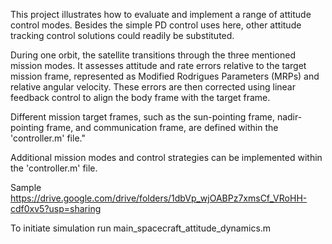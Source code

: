 This project illustrates how to evaluate and implement a range of attitude control modes. Besides the
simple PD control uses here, other attitude tracking control solutions could readily be substituted. 

During one orbit, the satellite transitions through the three mentioned mission modes. It assesses attitude and rate errors relative to the target mission frame, represented as Modified Rodrigues Parameters (MRPs) and relative angular velocity. These errors are then corrected using linear feedback control to align the body frame with the target frame.

Different mission target frames, such as the sun-pointing frame, nadir-pointing frame, and communication frame, are defined within the 'controller.m' file."

Additional mission modes and control strategies can be implemented within the 'controller.m' file.

Sample
https://drive.google.com/drive/folders/1dbVp_wjOABPz7xmsCf_VRoHH-cdf0xv5?usp=sharing

To initiate simulation run main_spacecraft_attitude_dynamics.m
